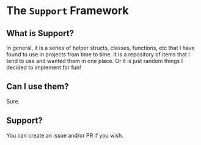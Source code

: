 # The `Support` Framework

## What is Support?

In general, it is a series of helper structs, classes, functions, etc that I have found to use in projects from time to time. It is a repository of items that I tend to use and wanted them in one place. Or it is just random things I decided to implement for fun!

## Can I use them?

Sure.

## Support?

You can create an issue and/or PR if you wish.
